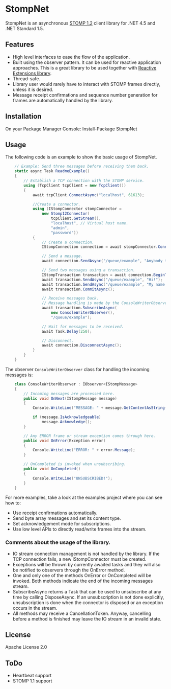 # StompNet
StompNet is an asynchronous [STOMP 1.2][stomp12specification] client library for .NET 4.5 and .NET Standard 1.5.

## Features
- High level interfaces to ease the flow of the application.
- Built using the observer pattern. It can be used for reactive 
  application approaches. This is a great library to be used together 
  with [Reactive Extensions library][reactive-extensions].
- Thread-safe.
- Library user would rarely have to interact with STOMP frames directly, unless 
  it is desired.
- Message receipt confirmations and sequence number generation for frames are 
  automatically handled by the library.

## Installation
 On your Package Manager Console:
    Install-Package StompNet

## Usage

The following code is an example to show the basic usage of StompNet.

```csharp
    // Example: Send three messages before receiving them back.
    static async Task ReadmeExample()
    {
        // Establish a TCP connection with the STOMP service.
        using (TcpClient tcpClient = new TcpClient())
        {
            await tcpClient.ConnectAsync("localhost", 61613);

            //Create a connector.
            using (IStompConnector stompConnector =
                new Stomp12Connector(
                    tcpClient.GetStream(),
                    "localhost", // Virtual host name.
                    "admin",
                    "password"))
            {
                // Create a connection.
                IStompConnection connection = await stompConnector.ConnectAsync();

                // Send a message.
                await connection.SendAsync("/queue/example", "Anybody there!?");

                // Send two messages using a transaction.
                IStompTransaction transaction = await connection.BeginTransactionAsync();
                await transaction.SendAsync("/queue/example", "Hi!");
                await transaction.SendAsync("/queue/example", "My name is StompNet");
                await transaction.CommitAsync();

                // Receive messages back.
                // Message handling is made by the ConsoleWriterObserver instance.
                await transaction.SubscribeAsync(
                    new ConsoleWriterObserver(),
                    "/queue/example");

                // Wait for messages to be received.
                await Task.Delay(250);

                // Disconnect.
                await connection.DisconnectAsync();
            }
        }
    }
```

The observer `ConsoleWriterObserver` class for handling the incoming messages is:


```csharp
    class ConsoleWriterObserver : IObserver<IStompMessage>
    {
        // Incoming messages are processed here.
        public void OnNext(IStompMessage message)
        {
            Console.WriteLine("MESSAGE: " + message.GetContentAsString());

            if (message.IsAcknowledgeable)
                message.Acknowledge();
        }

        // Any ERROR frame or stream exception comes through here.
        public void OnError(Exception error)
        {
            Console.WriteLine("ERROR: " + error.Message);
        }

        // OnCompleted is invoked when unsubscribing.
        public void OnCompleted()
        {
            Console.WriteLine("UNSUBSCRIBED!");
        }
    }
```

For more examples, take a look at the examples project where
you can see how to:
- Use receipt confirmations automatically.
- Send byte array messages and set its content type.
- Set acknowledgement mode for subscriptions.
- Use low level APIs to directly read/write frames into the stream.

### Comments about the usage of the library.
- IO stream connection management is not handled by the library.
  If the TCP connection fails, a new IStompConnector must be created.
- Exceptions will be thrown by currently awaited tasks and they will
  also be notified to observers through the OnError method.
- One and only one of the methods OnError or OnCompleted will be 
  invoked. Both methods indicate the end of the incoming messages 
  stream.
- SubscribeAsync returns a Task<IAsyncDisposable> that can be 
  used to unsubscribe at any time by calling DisposeAsync.
  If an unsubscription is not done explicitly, unsubscription is
  done when the connector is disposed or an exception occurs in the
  stream.
- All methods may receive a CancellationToken. Anyway, cancelling 
  before a method is finished may leave the IO stream in an invalid
  state.

## License
Apache License 2.0

## ToDo
- Heartbeat support
- STOMP 1.1 support

[reactive-extensions]: http://msdn.microsoft.com/en-us/data/gg577609.aspx
[stomp12specification]: http://stomp.github.io/stomp-specification-1.2.html